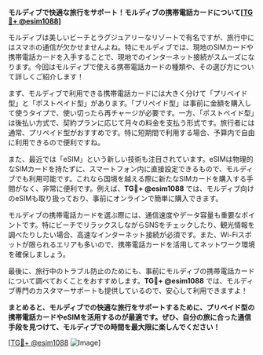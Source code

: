 **モルディブで快適な旅行をサポート！モルディブの携帯電話カードについて[[TG💪+ @esim1088](https://t.me/s/esim1088)]**

モルディブは美しいビーチとラグジュアリーなリゾートで有名ですが、旅行中にはスマホの通信が欠かせませんよね。特にモルディブでは、現地のSIMカードや携帯電話カードを入手することで、現地でのインターネット接続がスムーズになります。今回はモルディブで使える携帯電話カードの種類や、その選び方について詳しくご紹介します！

まず、モルディブで利用できる携帯電話カードには大きく分けて「プリペイド型」と「ポストペイド型」があります。「プリペイド型」は事前に金額を購入して使うタイプで、使い切ったら再チャージが必要です。一方、「ポストペイド型」は後払い方式で、契約プランに応じて月々の料金を支払う形式です。旅行者には通常、プリペイド型がおすすめです。特に短期間で利用する場合、予算内で自由に利用できるので便利ですね。

また、最近では「eSIM」という新しい技術も注目されています。eSIMは物理的なSIMカードを持たずに、スマートフォン内に直接設定できるもので、モルディブでも利用可能です。これなら国境を越える際に新たなSIMカードを購入する手間がなく、非常に便利です。例えば、**TG💪+ @esim1088** では、モルディブ向けのeSIMも取り扱っており、事前にオンラインで簡単に購入できます。

モルディブの携帯電話カードを選ぶ際には、通信速度やデータ容量も重要なポイントです。特にビーチでリラックスしながらSNSをチェックしたり、観光情報を調べたりしたい場合、高速なインターネット接続が必須です。また、Wi-Fiスポットが限られるエリアも多いので、携帯電話カードを活用してネットワーク環境を確保しましょう。

最後に、旅行中のトラブル防止のためにも、事前にモルディブの携帯電話カードについて調べておくことをおすすめします。**TG💪+ @esim1088** では、モルディブ専門のカスタマーサポートも提供しているので、安心して利用できますよ！

**まとめると、モルディブでの快適な旅行をサポートするために、プリペイド型の携帯電話カードやeSIMを活用するのが最適です。ぜひ、自分の旅に合った通信手段を見つけて、モルディブでの時間を最大限に楽しんでください！**

[[TG💪+ @esim1088](https://t.me/s/esim1088) ![Image](https://i.postimg.cc/Y0z9fWf4/image.png)]